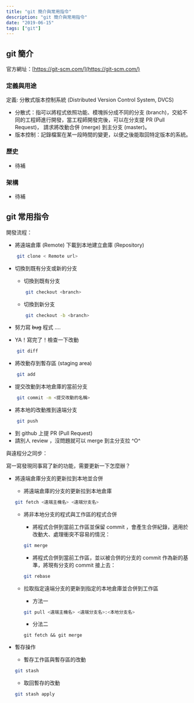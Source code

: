 ```yaml
---
title: "git 簡介與常用指令"
description: "git 簡介與常用指令"
date: "2019-06-15"
tags: ["git"]
---
```


## git 簡介
官方網址：[https://git-scm.com/](https://git-scm.com/)

### 定義與用途
定義: 分散式版本控制系統 (Distributed Version Control System, DVCS)
- 分散式：指可以將程式依照功能、模塊拆分成不同的分支 (branch)，交給不同的工程師進行開發，當工程師開發完後，可以在分支提 PR (Pull Request)， 請求將改動合併 (merge) 到主分支 (master)。
- 版本控制：記錄檔案在某一段時間的變更，以便之後能取回特定版本的系統。

### 歷史
- 待補

### 架構
- 待補

## git 常用指令

開發流程：
- 將遠端倉庫 (Remote) 下載到本地建立倉庫 (Repository) 
```bash
    git clone < Remote url>
```
- 切換到既有分支或新的分支
    - 切換到既有分支 
    ```bash
        git checkout <branch>
    ```
    - 切換到新分支 
    ```bash
        git checkout -b <branch>
    ```

- 努力寫 ~~bug~~ 程式 ....

- YA！寫完了！檢查一下改動
```bash
    git diff
```
- 將改動存到暫存區 (staging area)
```bash
    git add
```
- 提交改動到本地倉庫的當前分支
```bash
    git commit -m <提交改動的名稱>
```
- 將本地的改動推到遠端分支
```bash
    git push
```
- 到 github 上提 PR (Pull Request)
- 請別人 review ，沒問題就可以 merge 到主分支拉 ^O^ 

與遠程分之同步：

寫一寫發現同事寫了新的功能，需要更新一下怎麼辦？

- 將遠端倉庫分支的更新拉到本地並合併
    - 將遠端倉庫的分支的更新拉到本地倉庫
    ```bash
    git fetch <遠端主機名> <遠端分支名>
    ```
    - 將非本地分支的程式與工作區的程式合併
        - 將程式合併到當前工作區並保留 commit ，會產生合併紀錄，適用於改動大、處理衝突不容易的情況：
        ```bash
        git merge
        ```
        - 將程式合併到當前工作區，並以被合併的分支的 commit 作為新的基準，將現有分支的 commit 接上去：
        ```bash
        git rebase
        ```

    - 拉取指定遠端分支的更新到指定的本地倉庫並合併到工作區 
        - 方法一
        ```bash
        git pull <遠端主機名> <遠端分支名>:<本地分支名>
        ```
        - 分法二 
        ```
        git fetch && git merge
        ```

- 暫存操作
    - 暫存工作區與暫存區的改動
    ```bash
    git stash
    ```
    - 取回暫存的改動
    ```bash
    git stash apply
    ```
